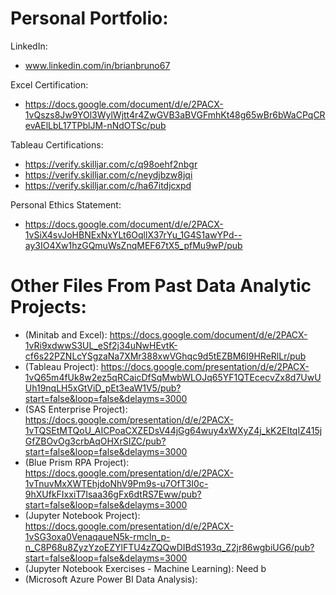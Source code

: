 # __Personal Portfolio:__ 

LinkedIn: 
 * www.linkedin.com/in/brianbruno67

Excel Certification:
 * https://docs.google.com/document/d/e/2PACX-1vQszs8Jw9YOl3WylWjtt4r4ZwGVB3aBVGFmhKt48g65wBr6bWaCPqCRevAElLbL17TPblJM-nNdOTSc/pub

Tableau Certifications: 
 * https://verify.skilljar.com/c/q98oehf2nbgr
 * https://verify.skilljar.com/c/neydjbzw8jqi
 * https://verify.skilljar.com/c/ha67itdjcxpd

Personal Ethics Statement: 
 * https://docs.google.com/document/d/e/2PACX-1vSiX4svJoHBNExNxYLt6OqllX37rYu_1G4S1awYPd--ay3IO4Xw1hzGQmuWsZnqMEF67tX5_pfMu9wP/pub

# __Other Files From Past Data Analytic Projects:__ 

 * (Minitab and Excel): https://docs.google.com/document/d/e/2PACX-1vRi9xdwwS3UL_eSf2j34uNwHEvtK-cf6s22PZNLcYSgzaNa7XMr388xwVGhqc9d5tEZBM6I9HReRlLr/pub
 * (Tableau Project): https://docs.google.com/presentation/d/e/2PACX-1vQ65m4fUk8w2ez5qRCaicDfSqMwbWLOJq65YF1QTEcecvZx8d7UwUUh19nqLH5xGtViD_pEt3eaW1V5/pub?start=false&loop=false&delayms=3000
 * (SAS Enterprise Project): https://docs.google.com/presentation/d/e/2PACX-1vTQSEtMTQoU_AICPoaCXZEDsV44jGg64wuy4xWXyZ4j_kK2EItqIZ415jGfZBOvOg3crbAqOHXrSIZC/pub?start=false&loop=false&delayms=3000
 * (Blue Prism RPA Project): https://docs.google.com/presentation/d/e/2PACX-1vTnuvMxXWTEhjdoNhV9Pm9s-u7OfT3I0c-9hXUfkFIxxiT7Isaa36gFx6dtRS7Eww/pub?start=false&loop=false&delayms=3000
 * (Jupyter Notebook Project): https://docs.google.com/presentation/d/e/2PACX-1vSG3oxa0VenaqaueN5k-rmcln_p-n_C8P68u8ZyzYzoEZYlFTU4zZQQwDIBdS193q_Z2jr86wgbiUG6/pub?start=false&loop=false&delayms=3000
 * (Jupyter Notebook Exercises - Machine Learning): Need b
 * (Microsoft Azure Power BI Data Analysis): 

